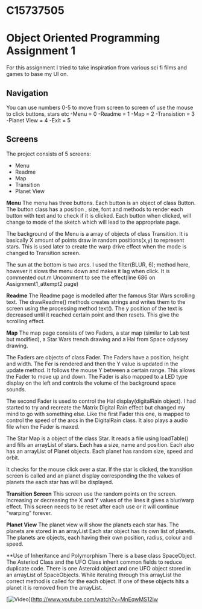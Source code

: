 

 

C15737505 
===================
Object Oriented Programming Assignment 1
===================


For this assignment I tried to take inspiration  from various sci fi films and games to base my UI on.

Navigation
--------------
You can use numbers 0-5 to move from screen to screen of use the mouse to click buttons, stars etc
-Menu = 0
-Readme = 1
-Map = 2
-Transistion = 3
-Planet View = 4
-Exit = 5


Screens
-------------

The project consists of 5 screens:

 - Menu
 - Readme
 - Map
 - Transition
 - Planet View

**Menu**
	The menu has three buttons. Each button is an object of class Button. The button class has a position , size, font and methods to render each button with text and to check if it is clicked. Each button when clicked, will change to mode of the sketch which will lead to the appropriate page.

The background of the Menu is a array of objects of class Transition. It is basically X amount of points draw in random positions(x,y) to represent stars. This is used later to create the warp drive effect when the mode is changed to Transition screen.

The sun at the bottom is two arcs. I used the filter(BLUR, 6); method here, however it slows the menu down and makes it lag when click. It is commented out.m Uncomment to see the effect(line 686 on Assignment1_attempt2 page)

**Readme**
The Readme page is modelled after the famous Star Wars scrolling text. The drawReadme() methods creates strings and writes them to the screen using the processing method text(). The y position of the text is decreased until it reached certain point and then resets. This give the scrolling effect.

**Map**
The map page consists of two Faders, a star map (similar to Lab test but modified), a Star Wars trench drawing and a Hal from Space odyssey drawing.

The Faders are objects of class Fader. The Faders have a position, height and width. The Fer is rendered and then the Y value is updated in the update method. It follows the mouse Y between a certain range. This allows the Fader to move up and down.
The Fader is also mapped to a LED type display on the left and controls the volume of the background space sounds.

The second Fader is used to control the Hal display(digitalRain object). I had started to try and recreate the Matrix Digital Rain effect but changed my mind to go with something else.
Like the first Fader this one, is mapped to control the speed of the arcs in the DigitalRain class. It also plays a audio file when the Fader is maxed.

The Star Map is a object of the class Star. It reads a file using  loadTable() and fills an arrayList of stars. Each has a size, name and position. Each also has an arrayList of Planet objects. Each planet has random size, speed and orbit.

It checks for the mouse click over a star. If the star is clicked, the transition screen is called and an planet display corresponding the the values of planets the each star has will be displayed.

**Transition Screen**
This screen use the random points on the screen. Increasing or decreasing the X and Y values of the lines it gives a blur/warp effect.
This screen needs to be reset after each use or it will continue "warping" forever.

**Planet View**
The planet view will show the planets each star has. The planets are stored in an arrayList Each star object has its own list of planets. The planets are objects, each having their own position, radius, colour and speed.

**Use of Inheritance and Polymorphism
There is a base class SpaceObject. The Asteriod Class and the UFO Class inherit common fields to reduce duplicate code. There is one Asteroid object and one UFO object stored in an arrayList of
SpaceObjects. While iterating through this arrayList the correct method is called for the each object. If one of these objects hits a planet it is removed from the arrayList.

[![Video](http://img.youtube.com/vi/MnEqwMS12lw/0.jpg)](http://www.youtube.com/watch?v=MnEqwMS12lw

